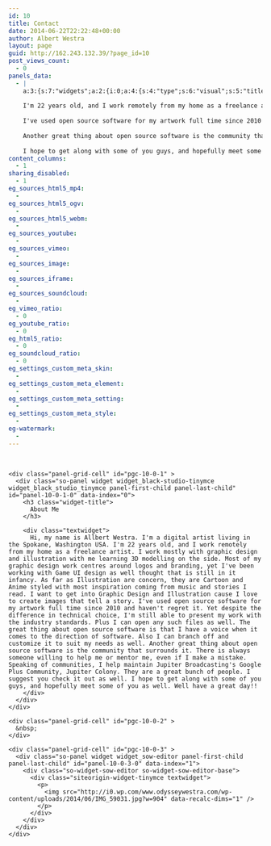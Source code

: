 ```yaml
---
id: 10
title: Contact
date: 2014-06-22T22:22:48+00:00
author: Albert Westra
layout: page
guid: http://162.243.132.39/?page_id=10
post_views_count:
  - 0
panels_data:
  - |
    a:3:{s:7:"widgets";a:2:{i:0;a:4:{s:4:"type";s:6:"visual";s:5:"title";s:8:"About Me";s:4:"text";s:1507:"Hi, my name is Allbert Westra. I'm a digital artist living in the Spokane, Washington USA.
    
    I'm 22 years old, and I work remotely from my home as a freelance artist. I work mostly with graphic design and illustration with me learning 3D modelling on the side. Most of my graphic design work centres around logos and branding, yet I've been working with Game UI design as well thought that is still in it infancy. As far as Illustration are concern, they are Cartoon and Anime styled with most inspiration coming from music and stories I read. I want to get into Graphic Design and Illustration cause I love to create images that tell a story.
    
    I've used open source software for my artwork full time since 2010 and haven't regret it. Yet despite the difference in technical choice, I'm still able to present my work with the industry standards. Plus I can open any such files as well. The great thing about open source software is that I have a voice when it comes to the direction of software. Also I can branch off and customize it to suit my needs as well.
    
    Another great thing about open source software is the community that surrounds it. There is always someone willing to help me or mentor me, even if I make a mistake. Speaking of communities, I help maintain Jupiter Broadcasting's Google Plus Community, Jupiter Colony. They are a great bunch of people. I suggest you check it out as well.
    
    I hope to get along with some of you guys, and hopefully meet some of you as well. Well have a great day!!";s:4:"info";a:4:{s:4:"grid";s:1:"0";s:4:"cell";s:1:"1";s:2:"id";s:1:"0";s:5:"class";s:30:"WP_Widget_Black_Studio_TinyMCE";}}i:1;a:3:{s:3:"src";s:69:"http://www.odysseywestra.com/wp-content/uploads/2014/06/IMG_59031.jpg";s:4:"href";s:0:"";s:4:"info";a:4:{s:4:"grid";s:1:"0";s:4:"cell";s:1:"3";s:2:"id";s:1:"1";s:5:"class";s:31:"SiteOrigin_Panels_Widgets_Image";}}}s:5:"grids";a:1:{i:0;a:1:{s:5:"cells";s:1:"4";}}s:10:"grid_cells";a:4:{i:0;a:2:{s:6:"weight";s:20:"0.041635687732342004";s:4:"grid";s:1:"0";}i:1;a:2:{s:6:"weight";s:17:"0.708550185873606";s:4:"grid";s:1:"0";}i:2;a:2:{s:6:"weight";s:19:"0.04981412639405204";s:4:"grid";s:1:"0";}i:3;a:2:{s:6:"weight";s:3:"0.2";s:4:"grid";s:1:"0";}}}
content_columns:
  - 1
sharing_disabled:
  - 1
eg_sources_html5_mp4:
  - 
eg_sources_html5_ogv:
  - 
eg_sources_html5_webm:
  - 
eg_sources_youtube:
  - 
eg_sources_vimeo:
  - 
eg_sources_image:
  - 
eg_sources_iframe:
  - 
eg_sources_soundcloud:
  - 
eg_vimeo_ratio:
  - 0
eg_youtube_ratio:
  - 0
eg_html5_ratio:
  - 0
eg_soundcloud_ratio:
  - 0
eg_settings_custom_meta_skin:
  - 
eg_settings_custom_meta_element:
  - 
eg_settings_custom_meta_setting:
  - 
eg_settings_custom_meta_style:
  - 
eg-watermark:
  - 
---
```

<div id="pl-10">
  <div class="panel-grid" id="pg-10-0" >
    <div class="panel-grid-cell" id="pgc-10-0-0" >
      &nbsp;
    </div>
    
    <div class="panel-grid-cell" id="pgc-10-0-1" >
      <div class="so-panel widget widget_black-studio-tinymce widget_black_studio_tinymce panel-first-child panel-last-child" id="panel-10-0-1-0" data-index="0">
        <h3 class="widget-title">
          About Me
        </h3>
        
        <div class="textwidget">
          Hi, my name is Allbert Westra. I'm a digital artist living in the Spokane, Washington USA. I'm 22 years old, and I work remotely from my home as a freelance artist. I work mostly with graphic design and illustration with me learning 3D modelling on the side. Most of my graphic design work centres around logos and branding, yet I've been working with Game UI design as well thought that is still in it infancy. As far as Illustration are concern, they are Cartoon and Anime styled with most inspiration coming from music and stories I read. I want to get into Graphic Design and Illustration cause I love to create images that tell a story. I've used open source software for my artwork full time since 2010 and haven't regret it. Yet despite the difference in technical choice, I'm still able to present my work with the industry standards. Plus I can open any such files as well. The great thing about open source software is that I have a voice when it comes to the direction of software. Also I can branch off and customize it to suit my needs as well. Another great thing about open source software is the community that surrounds it. There is always someone willing to help me or mentor me, even if I make a mistake. Speaking of communities, I help maintain Jupiter Broadcasting's Google Plus Community, Jupiter Colony. They are a great bunch of people. I suggest you check it out as well. I hope to get along with some of you guys, and hopefully meet some of you as well. Well have a great day!!
        </div>
      </div>
    </div>
    
    <div class="panel-grid-cell" id="pgc-10-0-2" >
      &nbsp;
    </div>
    
    <div class="panel-grid-cell" id="pgc-10-0-3" >
      <div class="so-panel widget widget_sow-editor panel-first-child panel-last-child" id="panel-10-0-3-0" data-index="1">
        <div class="so-widget-sow-editor so-widget-sow-editor-base">
          <div class="siteorigin-widget-tinymce textwidget">
            <p>
              <img src="http://i0.wp.com/www.odysseywestra.com/wp-content/uploads/2014/06/IMG_59031.jpg?w=904" data-recalc-dims="1" />
            </p>
          </div>
        </div>
      </div>
    </div>
  </div>
</div>